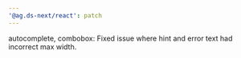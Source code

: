 ```yaml
---
'@ag.ds-next/react': patch
---
```


autocomplete, combobox: Fixed issue where hint and error text had incorrect max width.
